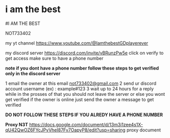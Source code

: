 # i am the best

#I AM THE BEST

NOT733402


my yt channel
https://www.youtube.com/@IamthebestGDplayerever


my discord server https://discord.com/invite/vBRunzPw5e
                  click on verify to get access make sure to have a phone number 

 **note if you dont have a phone number follow these steps to get verified only in the discord server**

1 email the owner at this email not733402@gmail.com
2 send ur discord account username (ex) :  example#123
3 wait up to 24 hours for a reply 
while in the prosses of that you should not leave the server 
or else you wont get verified if the owner is online just send the owner a message 
to get verified 


**DO NOT FOLLOW THESE STEPS IF YOU ALREDY HAVE A PHONE NUMBER**


**Proxy N3T** 
https://docs.google.com/document/d/13m3i1zee4s1X-qU42QwOZ6FYcJPvVheI87Fv7OapyP8/edit?usp=sharing
proxy document 
